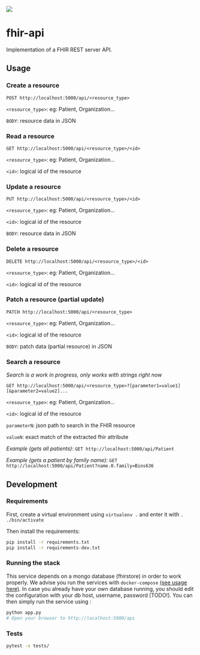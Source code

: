 ![](https://github.com/arkhn/warehouse-api/workflows/fhir-api/badge.svg)

# fhir-api

Implementation of a FHIR REST server API.

## Usage

### Create a resource
`POST http://localhost:5000/api/<resource_type>` 

`<resource_type>`: eg: Patient, Organization...

`BODY`: resource data in JSON

### Read a resource
`GET http://localhost:5000/api/<resource_type>/<id>` 

`<resource_type>`: eg: Patient, Organization...

`<id>`: logical id of the resource

### Update a resource
`PUT http://localhost:5000/api/<resource_type>/<id>` 

`<resource_type>`: eg: Patient, Organization...

`<id>`: logical id of the resource

`BODY`: resource data in JSON

### Delete a resource
`DELETE http://localhost:5000/api/<resource_type>/<id>` 

`<resource_type>`: eg: Patient, Organization...

`<id>`: logical id of the resource

### Patch a resource (partial update)
`PATCH http://localhost:5000/api/<resource_type>` 

`<resource_type>`: eg: Patient, Organization...

`<id>`: logical id of the resource

`BODY`: patch data (partial resource) in JSON

### Search a resource

*Search is a work in progress, only works with strings right now*

`GET http://localhost:5000/api/<resource_type>?[parameter1=value1][&parameter2=value2]...` 

`<resource_type>`: eg: Patient, Organization...

`<id>`: logical id of the resource

`parameterN`: json path to search in the FHIR resource

`valueN`: exact match of the extracted fhir attribute

_Example (gets all patients)_: `GET http://localhost:5000/api/Patient`

_Example (gets a patient by family name)_: `GET http://localhost:5000/api/Patient?name.0.family=Bins636`

## Development

### Requirements

First, create a virtual environment using `virtualenv .` and enter it with `. ./bin/activate`

Then install the requirements:

```bash
pip install -r requirements.txt
pip install -r requirements-dev.txt
```

### Running the stack

This service depends on a mongo database (fhirstore) in order to work properly. We advise you run the services with `docker-compose` [(see usage here)](../README.md). In case you already have your own database running, you should edit the configuration with your db host, username, password [TODO!]. You can then simply run the service using :
```bash
python app.py
# Open your browser to http://localhost:5000/api
```

### Tests

```bash
pytest -v tests/
```